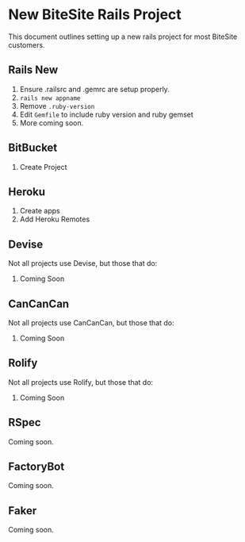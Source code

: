 # New BiteSite Rails Project

This document outlines setting up a new rails project for most BiteSite customers.

## Rails New

1. Ensure .railsrc and .gemrc are setup properly.
2. `rails new appname`
3. Remove `.ruby-version`
4. Edit `Gemfile` to include ruby version and ruby gemset
5. More coming soon.

## BitBucket

1. Create Project

## Heroku

1. Create apps
2. Add Heroku Remotes

## Devise

Not all projects use Devise, but those that do:

1. Coming Soon

## CanCanCan

Not all projects use CanCanCan, but those that do:

1. Coming Soon

## Rolify

Not all projects use Rolify, but those that do:

1. Coming Soon

## RSpec

Coming soon.

## FactoryBot

Coming soon.

## Faker

Coming soon.